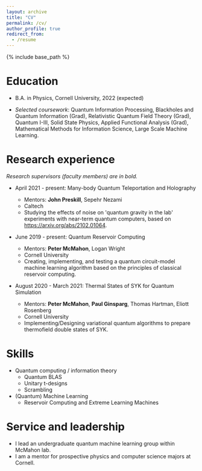 ```yaml
---
layout: archive
title: "CV"
permalink: /cv/
author_profile: true
redirect_from:
  - /resume
---
```


{% include base_path %}

Education
======
* B.A. in Physics, Cornell University, 2022 (expected)
<!-- * *Minor*: Computer Science, *Concentration*: Mathematics -->
* *Selected coursework*: Quantum Information Processing, Blackholes and Quantum Information (Grad), Relativistic Quantum Field Theory (Grad), Quantum I-III, Solid State Physics, Applied Functional Analysis (Grad), Mathematical Methods for Information Science, Large Scale Machine Learning.

Research experience
======
*Research supervisors (faculty members) are in bold.*
* April 2021 - present: Many-body Quantum Teleportation and Holography
  * Mentors: **John Preskill**, Sepehr Nezami
  * Caltech
  * Studying the effects of noise on 'quantum gravity in the lab' experiments with near-term quantum computers, based on https://arxiv.org/abs/2102.01064.

* June 2019 - present: Quantum Reservoir Computing
  * Mentors: **Peter McMahon**, Logan Wright
  * Cornell University
  * Creating, implementing, and testing a quantum circuit-model machine learning algorithm based on the principles of classical reservoir computing.

* August 2020 - March 2021: Thermal States of SYK for Quantum Simulation
  * Mentors: **Peter McMahon**, **Paul Ginsparg**, Thomas Hartman, Eliott Rosenberg
  * Cornell University
  * Implementing/Designing variational quantum algorithms to prepare thermofield double states of SYK.
  
Skills
======
* Quantum computing / information theory
  * Quantum BLAS
  * Unitary t-designs
  * Scrambling
* (Quantum) Machine Learning
  * Reservoir Computing and Extreme Learning Machines

<!-- Publications
======
  <ul>{% for post in site.publications %}
    {% include archive-single-cv.html %}
  {% endfor %}</ul>
  
Talks
======
  <ul>{% for post in site.talks %}
    {% include archive-single-talk-cv.html %}
  {% endfor %}</ul>
  
Teaching
======
  <ul>{% for post in site.teaching %}
    {% include archive-single-cv.html %}
  {% endfor %}</ul> -->
  
Service and leadership
======
* I lead an undergraduate quantum machine learning group within McMahon lab.
* I am a mentor for prospective physics and computer science majors at Cornell.
